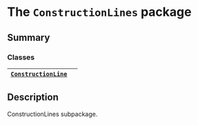 <a id="module-ansys.mechanical.stubs.Ansys.ACT.Automation.Mechanical.ConstructionLines"></a>

<a id="the-constructionlines-package"></a>

# The `ConstructionLines` package

<a id="summary"></a>

## Summary

### Classes

| [`ConstructionLine`](ConstructionLine.md#ConstructionLine)   |    |
|--------------------------------------------------------------|----|

<a id="description"></a>

## Description

ConstructionLines subpackage.

<!-- !! processed by numpydoc !! -->
